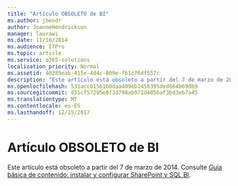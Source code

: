 ```yaml
---
title: "Artículo OBSOLETO de BI"
ms.author: jhendr
author: JoanneHendrickson
manager: laurawi
ms.date: 11/16/2014
ms.audience: ITPro
ms.topic: article
ms.service: o365-solutions
localization_priority: Normal
ms.assetid: 40289eab-415e-4d4c-809e-fb1c76df557c
description: "Este artículo está obsoleto a partir del 7 de marzo de 2014. Consulte la guía básica de contenido: Instalar y configurar SharePoint y SQL BI."
ms.openlocfilehash: 531accb15b160daa409eb1456395ded864b69db9
ms.sourcegitcommit: d31cf57295e8f3d798ab971d405baf3bd3eb7a45
ms.translationtype: MT
ms.contentlocale: es-ES
ms.lasthandoff: 12/15/2017
---
```

# <a name="obsolete-bi-article"></a>Artículo OBSOLETO de BI

Este artículo está obsoleto a partir del 7 de marzo de 2014. Consulte [Guía básica de contenido: instalar y configurar SharePoint y SQL BI](http://technet.microsoft.com/library/a470e75a-2817-42b3-85fd-c76060c13406.aspx).
  

